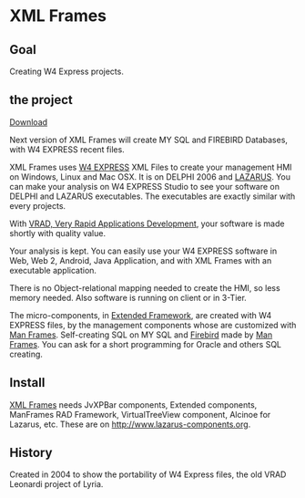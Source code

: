 # XML Frames #

## Goal ##

Creating W4 Express projects.

## the project ##

[Download](https://drive.google.com/folderview?id=0B2Mi7PJexsARcU5obGxYM1FPVlk&usp=drive_web)

Next version of XML Frames will create MY SQL and FIREBIRD Databases, with W4 EXPRESS recent files.

XML Frames uses [W4 EXPRESS](http://www.w4software.com/node/158) XML Files to create your management HMI on Windows, Linux and Mac OSX.
It is on DELPHI 2006 and [LAZARUS](http://www.lazarus.freepascal.org/).
You can make your analysis on W4 EXPRESS Studio to see your software on DELPHI and LAZARUS executables. The executables are exactly similar with every projects.

With [VRAD, Very Rapid Applications Development](http://liberlog.fr/RAD-HTML-EN/VRAD-LAZARUS.html), your software is made shortly with quality value.

Your analysis is kept. You can easily use your W4 EXPRESS software in Web, Web 2, Android, Java Application, and with XML Frames with an executable application.

There is no Object-relational mapping needed to create the HMI, so less memory needed. Also software is running on client or in 3-Tier.

The micro-components, in [Extended Framework](http://extended.liberlog.fr/), are created with W4 EXPRESS files, by the management components whose are customized with [Man Frames](http://manframes.liberlog.fr/). Self-creating SQL on MY SQL and [Firebird](http://www.firebirdsql.org) made by [Man Frames](http://manframes.liberlog.fr/). You can ask for a short programming for Oracle and others SQL creating.

## Install ##

[XML Frames](http://xmlframes.liberlog.fr/) needs JvXPBar components, Extended components, ManFrames RAD Framework, VirtualTreeView component, Alcinoe for Lazarus, etc. These are on http://www.lazarus-components.org.

## History ##

Created in 2004 to show the portability of W4 Express files, the old VRAD Leonardi project of Lyria.